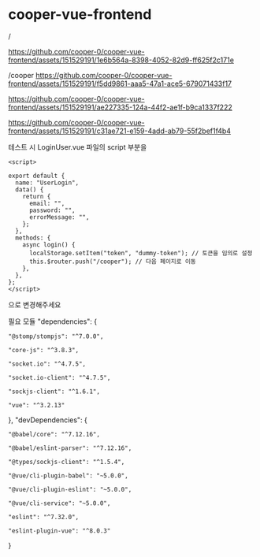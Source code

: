 # cooper-vue-frontend

/

https://github.com/cooper-0/cooper-vue-frontend/assets/151529191/1e6b564a-8398-4052-82d9-ff625f2c171e



/cooper
https://github.com/cooper-0/cooper-vue-frontend/assets/151529191/f5dd9861-aaa5-47a1-ace5-679071433f17

https://github.com/cooper-0/cooper-vue-frontend/assets/151529191/ae227335-124a-44f2-ae1f-b9ca1337f222


https://github.com/cooper-0/cooper-vue-frontend/assets/151529191/c31ae721-e159-4add-ab79-55f2bef1f4b4



테스트 시 LoginUser.vue 파일의 script 부분을

```
<script>

export default {
  name: "UserLogin",
  data() {
    return {
      email: "",
      password: "",
      errorMessage: "",
    };
  },
  methods: {
    async login() {
      localStorage.setItem("token", "dummy-token"); // 토큰을 임의로 설정
      this.$router.push("/cooper"); // 다음 페이지로 이동
    },
  },
};
</script>
```

으로 변경해주세요

필요 모듈
"dependencies": {

    "@stomp/stompjs": "^7.0.0",

    "core-js": "^3.8.3",

    "socket.io": "^4.7.5",

    "socket.io-client": "^4.7.5",

    "sockjs-client": "^1.6.1",

    "vue": "^3.2.13"

},
"devDependencies": {

    "@babel/core": "^7.12.16",

    "@babel/eslint-parser": "^7.12.16",

    "@types/sockjs-client": "^1.5.4",

    "@vue/cli-plugin-babel": "~5.0.0",

    "@vue/cli-plugin-eslint": "~5.0.0",

    "@vue/cli-service": "~5.0.0",

    "eslint": "^7.32.0",

    "eslint-plugin-vue": "^8.0.3"

}

